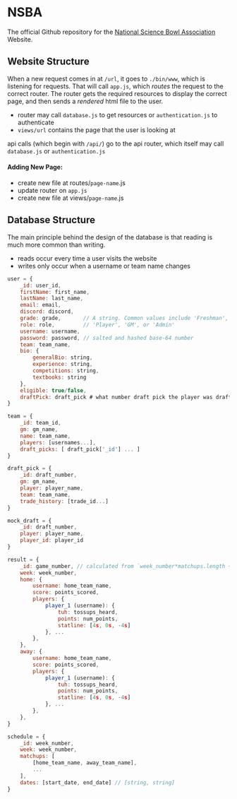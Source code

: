 # NSBA

The official Github repository for the [National Science Bowl Association](https://nsba.herokuapp.com) Website.

## Website Structure

When a new request comes in at `/url`, it goes to `./bin/www`, which is listening for requests.
That will call `app.js`, which _routes_ the request to the correct router.
The router gets the required resources to display the correct page, and then sends a _rendered_ html file to the user.

- router may call `database.js` to get resources or `authentication.js` to authenticate
- `views/url` contains the page that the user is looking at

api calls (which begin with `/api/`) go to the api router, which itself may call `database.js` or `authentication.js`

#### Adding New Page:

- create new file at routes/`page-name`.js
- update router on `app.js`
- create new file at views/`page-name`.js

## Database Structure

The main principle behind the design of the database is that reading is much more common than writing.
- reads occur every time a user visits the website
- writes only occur when a username or team name changes

```js
user = {
    _id: user_id,
    firstName: first_name,
    lastName: last_name,
    email: email,
    discord: discord,
    grade: grade,       // A string. Common values include 'Freshman', 'Sophomore', 'Junior', 'Senior', or 'College'
    role: role,         // 'Player', 'GM', or 'Admin'
    username: username,
    password: password, // salted and hashed base-64 number
    team: team_name,
    bio: {
        generalBio: string,
        experience: string,
        competitions: string,
        textbooks: string
    },
    eligible: true/false,
    draftPick: draft_pick # what number draft pick the player was drafted at
}

team = {
    _id: team_id,
    gm: gm_name,
    name: team_name,
    players: [usernames...],
    draft_picks: [ draft_pick['_id'] ... ]
}

draft_pick = {
    _id: draft_number,
    gm: gm_name,
    player: player_name,
    team: team_name,
    trade_history: [trade_id...]
}

mock_draft = {
    _id: draft_number,
    player: player_name,
    player_id: player_id
}

result = {
    _id: game_number, // calculated from `week_number*matchups.length + matchups.indexOf(this_game)`, but not guaranteed
    week: week_number,
    home: {
        username: home_team_name,
        score: points_scored,
        players: {
            player_1 (username): {
                tuh: tossups_heard,
                points: num_points,
                statline: [4s, 0s, -4s]
            }, ...
        },
    }, 
    away: {
        username: home_team_name,
        score: points_scored,
        players: {
            player_1 (username): {
                tuh: tossups_heard,
                points: num_points,
                statline: [4s, 0s, -4s]
            }, ...
        },
    },
}

schedule = {
    _id: week_number,
    week: week_number,
    matchups: [
        [home_team_name, away_team_name],
        ...
    ],
    dates: [start_date, end_date] // [string, string]
}
```
